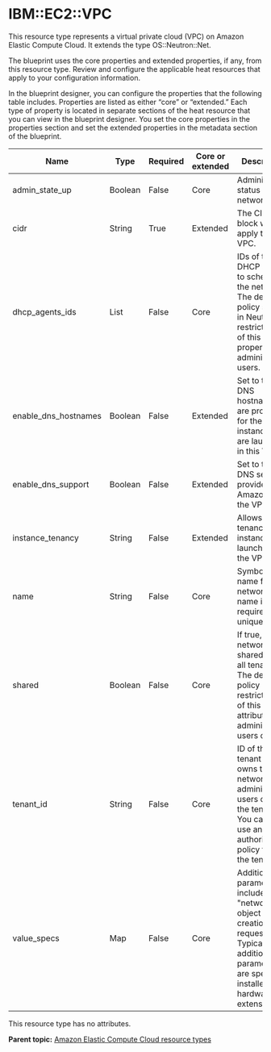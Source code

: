 # IBM::EC2::VPC

This resource type represents a virtual private cloud \(VPC\) on Amazon Elastic Compute Cloud. It extends the type OS::Neutron::Net.

The blueprint uses the core properties and extended properties, if any, from this resource type. Review and configure the applicable heat resources that apply to your configuration information.

In the blueprint designer, you can configure the properties that the following table includes. Properties are listed as either “core” or “extended.” Each type of property is located in separate sections of the heat resource that you can view in the blueprint designer. You set the core properties in the properties section and set the extended properties in the metadata section of the blueprint.

|Name|Type|Required|Core or extended|Description|
|----|----|--------|----------------|-----------|
|admin\_state\_up|Boolean|False|Core|Administrative status of the network.|
|cidr|String|True|Extended|The CIDR block will apply to the VPC.|
|dhcp\_agents\_ids|List|False|Core|IDs of the DHCP agent to schedule the network. The default policy setting in Neutron restricts use of this property to administrative users.|
|enable\_dns\_hostnames|Boolean|False|Extended|Set to true if DNS hostnames are provided for the instances that are launched in this VPC.|
|enable\_dns\_support|Boolean|False|Extended|Set to true if a DNS server is provided by Amazon for the VPC.|
|instance\_tenancy|String|False|Extended|Allows tenancy of instances launched in the VPC.|
|name|String|False|Core|Symbolic name for the network. The name is not required to be unique.|
|shared|Boolean|False|Core|If true, the network is shared across all tenants. The default policy restricts use of this attribute to administrative users only.|
|tenant\_id|String|False|Core|ID of the tenant that owns the network. Only administrative users can set the tenant ID. You cannot use an authorization policy to set the tenant ID.|
|value\_specs|Map|False|Core|Additional parameters to include in the "network" object in the creation request. Typically, additional parameters are specific to installed hardware or extensions.|

This resource type has no attributes.

**Parent topic:** [Amazon Elastic Compute Cloud resource types](../../com.edt.heat.reference.doc/topics/ref_heat_types_ec2_ov.md)

